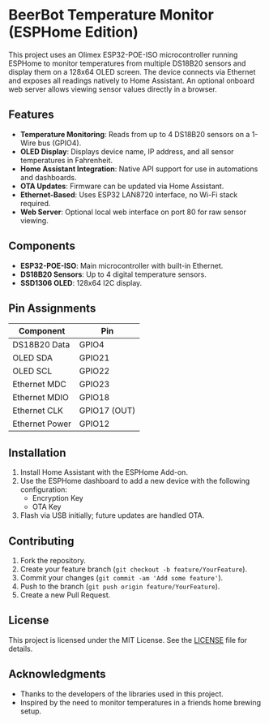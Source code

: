 # BeerBot Temperature Monitor (ESPHome Edition)

This project uses an Olimex ESP32-POE-ISO microcontroller running ESPHome to monitor temperatures from multiple DS18B20 sensors and display them on a 128x64 OLED screen. The device connects via Ethernet and exposes all readings natively to Home Assistant. An optional onboard web server allows viewing sensor values directly in a browser.

## Features

- **Temperature Monitoring**: Reads from up to 4 DS18B20 sensors on a 1-Wire bus (GPIO4).
- **OLED Display**: Displays device name, IP address, and all sensor temperatures in Fahrenheit.
- **Home Assistant Integration**: Native API support for use in automations and dashboards.
- **OTA Updates**: Firmware can be updated via Home Assistant.
- **Ethernet-Based**: Uses ESP32 LAN8720 interface, no Wi-Fi stack required.
- **Web Server**: Optional local web interface on port 80 for raw sensor viewing.

## Components

- **ESP32-POE-ISO**: Main microcontroller with built-in Ethernet.
- **DS18B20 Sensors**: Up to 4 digital temperature sensors.
- **SSD1306 OLED**: 128x64 I2C display.

## Pin Assignments

| Component        | Pin         |
|------------------|-------------|
| DS18B20 Data     | GPIO4       |
| OLED SDA         | GPIO21      |
| OLED SCL         | GPIO22      |
| Ethernet MDC     | GPIO23      |
| Ethernet MDIO    | GPIO18      |
| Ethernet CLK     | GPIO17 (OUT)|
| Ethernet Power   | GPIO12      |

## Installation

1. Install Home Assistant with the ESPHome Add-on.
2. Use the ESPHome dashboard to add a new device with the following configuration:
   - Encryption Key
   - OTA Key
3. Flash via USB initially; future updates are handled OTA.

## Contributing

1. Fork the repository.
2. Create your feature branch (`git checkout -b feature/YourFeature`).
3. Commit your changes (`git commit -am 'Add some feature'`).
4. Push to the branch (`git push origin feature/YourFeature`).
5. Create a new Pull Request.

## License

This project is licensed under the MIT License. See the [LICENSE](LICENSE) file for details.

## Acknowledgments

- Thanks to the developers of the libraries used in this project.
- Inspired by the need to monitor temperatures in a friends home brewing setup.
